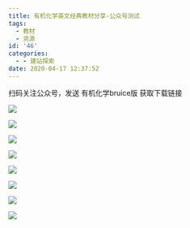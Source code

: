 ```yaml
---
title: 有机化学英文经典教材分享-公众号测试
tags:
  - 教材
  - 资源
id: '46'
categories:
  - - 建站探索
date: 2020-04-17 12:37:52
---
```


扫码关注公众号，发送 有机化学bruice版 获取下载链接

![](https://img-cdn.limour.top/blog_wp/2020/04/qrcode_for_gh_2f2011f8d30c_1280-e1587098787293.jpg)

![](https://i.loli.net/2020/04/17/kzo97KLdI1PapQB.jpg)

![](https://i.loli.net/2020/04/17/eyWOdkT9i2Hbzjx.jpg)

![](https://i.loli.net/2020/04/17/WnCIZeN6zowA5RG.jpg)

![](https://i.loli.net/2020/04/17/fcMv1uD8CYrVtTG.jpg)

![](https://i.loli.net/2020/04/17/giQGBI13nzAsZrE.jpg)

![](https://i.loli.net/2020/04/17/v2bZzTd4tSReiVo.jpg)

![](https://i.loli.net/2020/04/17/CSX4oPAOvFMrKxD.jpg)
